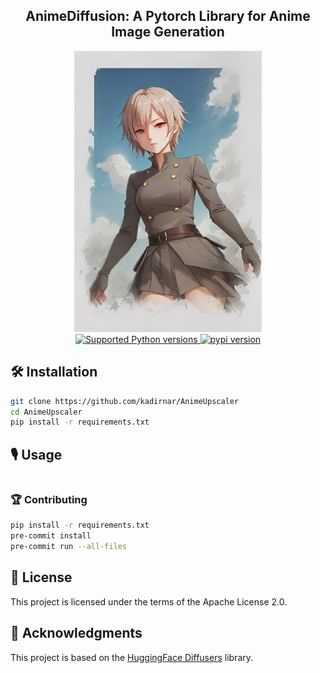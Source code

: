 <div align="center">
<h2>
    AnimeDiffusion: A Pytorch Library for Anime Image Generation
</h2>
<div>
    <img width="300" alt="teaser" src="doc\anime_diffusion_teaser.png">
</div>
<div>
    <a href="https://pypi.org/project/AnimeDiffusion" target="_blank">
        <img src="https://img.shields.io/pypi/pyversions/AnimeDiffusion.svg?color=%2334D058" alt="Supported Python versions">
    </a>
    <a href="https://badge.fury.io/py/AnimeDiffusion"><img src="https://badge.fury.io/py/AnimeDiffusion.svg" alt="pypi version"></a>
</div>
</div>

## 🛠️ Installation

```bash
git clone https://github.com/kadirnar/AnimeUpscaler
cd AnimeUpscaler
pip install -r requirements.txt
```

## 🎙️ Usage

```bash

```

### 🏆 Contributing

```bash
pip install -r requirements.txt
pre-commit install
pre-commit run --all-files
```

## 📜 License

This project is licensed under the terms of the Apache License 2.0.

## 🤗 Acknowledgments

This project is based on the [HuggingFace Diffusers](https://github.com/huggingface/diffusers) library.
